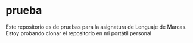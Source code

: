 # prueba
Este repositorio es de pruebas para la asignatura de Lenguaje de Marcas.
Estoy probando clonar el repositorio en mi portátil personal
